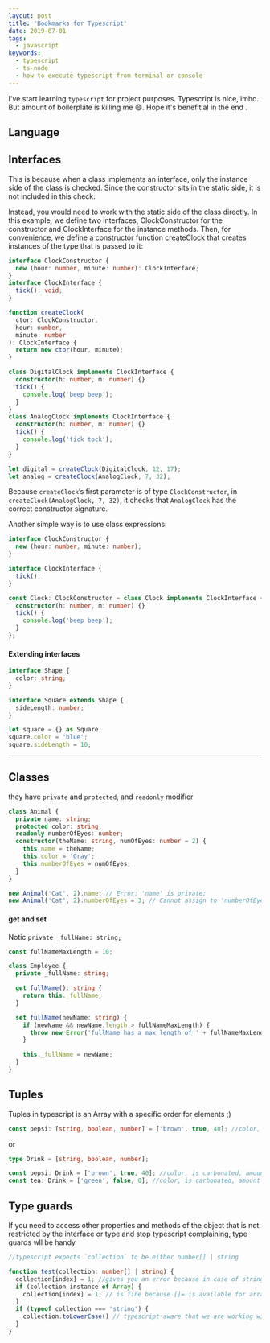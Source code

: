 ```yaml
---
layout: post
title: 'Bookmarks for Typescript'
date: 2019-07-01
tags:
  - javascript
keywords:
  - typescript
  - ts-node
  - how to execute typescript from terminal or console
---
```


I've start learning `typescript` for project purposes. Typescript is nice, imho. But amount of boilerplate is killing me 😅. Hope it's benefitial in the end .

<!--more-->

## Language

## Interfaces

This is because when a class implements an interface, only the instance side of the class is checked. Since the constructor sits in the static side, it is not included in this check.

Instead, you would need to work with the static side of the class directly. In this example, we define two interfaces, ClockConstructor for the constructor and ClockInterface for the instance methods. Then, for convenience, we define a constructor function createClock that creates instances of the type that is passed to it:

```typescript
interface ClockConstructor {
  new (hour: number, minute: number): ClockInterface;
}
interface ClockInterface {
  tick(): void;
}

function createClock(
  ctor: ClockConstructor,
  hour: number,
  minute: number
): ClockInterface {
  return new ctor(hour, minute);
}

class DigitalClock implements ClockInterface {
  constructor(h: number, m: number) {}
  tick() {
    console.log('beep beep');
  }
}
class AnalogClock implements ClockInterface {
  constructor(h: number, m: number) {}
  tick() {
    console.log('tick tock');
  }
}

let digital = createClock(DigitalClock, 12, 17);
let analog = createClock(AnalogClock, 7, 32);
```

Because `createClock`’s first parameter is of type `ClockConstructor`, in `createClock(AnalogClock, 7, 32)`, it checks that `AnalogClock` has the correct constructor signature.

Another simple way is to use class expressions:

```typescript
interface ClockConstructor {
  new (hour: number, minute: number);
}

interface ClockInterface {
  tick();
}

const Clock: ClockConstructor = class Clock implements ClockInterface {
  constructor(h: number, m: number) {}
  tick() {
    console.log('beep beep');
  }
};
```

#### Extending interfaces

```typescript
interface Shape {
  color: string;
}

interface Square extends Shape {
  sideLength: number;
}

let square = {} as Square;
square.color = 'blue';
square.sideLength = 10;
```

---

## Classes

they have `private` and `protected`, and `readonly` modifier

```typescript
class Animal {
  private name: string;
  protected color: string;
  readonly numberOfEyes: number;
  constructor(theName: string, numOfEyes: number = 2) {
    this.name = theName;
    this.color = 'Gray';
    this.numberOfEyes = numOfEyes;
  }
}

new Animal('Cat', 2).name; // Error: 'name' is private;
new Animal('Cat', 2).numberOfEyes = 3; // Cannot assign to 'numberOfEyes' because it is a read-only property.
```

#### get and set

Notic `private _fullName: string;`

```typescript
const fullNameMaxLength = 10;

class Employee {
  private _fullName: string;

  get fullName(): string {
    return this._fullName;
  }

  set fullName(newName: string) {
    if (newName && newName.length > fullNameMaxLength) {
      throw new Error('fullName has a max length of ' + fullNameMaxLength);
    }

    this._fullName = newName;
  }
}
```

## Tuples

Tuples in typescript is an Array with a specific order for elements ;)

```typescript
const pepsi: [string, boolean, number] = ['brown', true, 40]; //color, carbonated, amount of sugar
```

or

```typescript
type Drink = [string, boolean, number];

const pepsi: Drink = ['brown', true, 40]; //color, is carbonated, amount of sugar
const tea: Drink = ['green', false, 0]; //color, is carbonated, amount of sugar
```

## Type guards

If you need to access other properties and methods of the object that is not restricted by the interface or type and stop typescript complaining,
type guards wll be handy

```typescript
//typescript expects `collection` to be either number[] | string

function test(collection: number[] | string) {
  collection[index] = 1; //gives you an error because in case of string []= is not permitted (string is immutable)
  if (collection instance of Array) {
    collection[index] = 1; // is fine because []= is available for arrays and typescript compliler will allow you to do that
  }
  if (typeof collection === 'string') {
    collection.toLowerCase() // typescript aware that we are working with string here and not with array of numberss
  }
}
```
